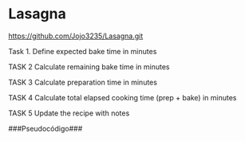 # Lasagna

https://github.com/Jojo3235/Lasagna.git

Task 1.
Define expected bake time in minutes

TASK 2
Calculate remaining bake time in minutes

TASK 3
Calculate preparation time in minutes

TASK 4
Calculate total elapsed cooking time (prep + bake) in minutes

TASK 5
Update the recipe with notes

###Pseudocódigo###
